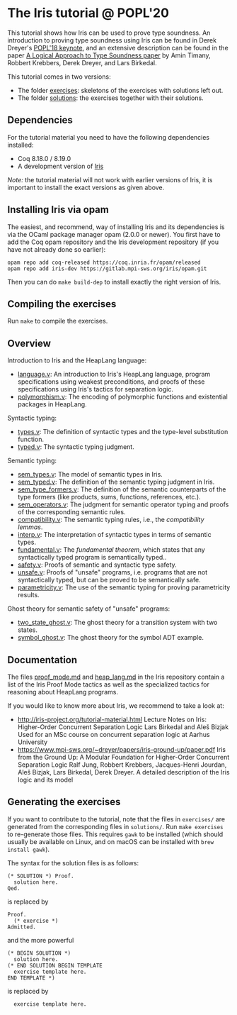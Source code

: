 # The Iris tutorial @ POPL'20

This tutorial shows how Iris can be used to prove type soundness.
An introduction to proving type soundness using Iris can be found in Derek Dreyer's [POPL'18 keynote](https://www.youtube.com/watch?v=8Xyk_dGcAwk),
and an extensive description can be found in the paper [A Logical Approach to Type Soundness paper](https://iris-project.org/pdfs/2024-submitted-logical-type-soundness.pdf) by Amin Timany, Robbert Krebbers, Derek Dreyer, and Lars Birkedal.

This tutorial comes in two versions:

- The folder [exercises](exercises): skeletons of the exercises with solutions left out.
- The folder [solutions](solutions): the exercises together with their solutions.

## Dependencies

For the tutorial material you need to have the following dependencies installed:

- Coq 8.18.0 / 8.19.0
- A development version of [Iris](https://gitlab.mpi-sws.org/iris/iris)

*Note:* the tutorial material will not work with earlier versions of Iris, it
is important to install the exact versions as given above.

## Installing Iris via opam

The easiest, and recommend, way of installing Iris and its dependencies is via
the OCaml package manager opam (2.0.0 or newer). You first have to add the Coq
opam repository and the Iris development repository (if you have not already
done so earlier):

    opam repo add coq-released https://coq.inria.fr/opam/released
    opam repo add iris-dev https://gitlab.mpi-sws.org/iris/opam.git

Then you can do `make build-dep` to install exactly the right version of Iris.

## Compiling the exercises

Run `make` to compile the exercises.

## Overview

Introduction to Iris and the HeapLang language:

- [language.v](exercises/language.v): An introduction to Iris's HeapLang
  language, program specifications using weakest preconditions, and proofs of
  these specifications using Iris's tactics for separation logic.
- [polymorphism.v](exercises/polymorphism.v): The encoding of polymorphic
  functions and existential packages in HeapLang.

Syntactic typing:

- [types.v](exercises/types.v): The definition of syntactic types and the
  type-level substitution function.
- [typed.v](exercises/typed.v): The syntactic typing judgment.

Semantic typing:

- [sem_types.v](exercises/sem_types.v): The model of semantic types in Iris.
- [sem_typed.v](exercises/sem_typed.v): The definition of the semantic typing
  judgment in Iris.
- [sem_type_formers.v](exercises/sem_type_formers.v): The definition of the
  semantic counterparts of the type formers (like products, sums, functions,
  references, etc.).
- [sem_operators.v](exercises/sem_operators.v): The judgment for semantic
  operator typing and proofs of the corresponding semantic rules.
- [compatibility.v](exercises/compatibility.v): The semantic typing rules, i.e.,
  the *compatibility lemmas*.
- [interp.v](exercises/interp.v): The interpretation of syntactic types in terms
  of semantic types.
- [fundamental.v](exercises/fundamental.v): The *fundamental theorem*, which
  states that any syntactically typed program is semantically typed..
- [safety.v](exercises/safety.v): Proofs of semantic and syntactic type safety.
- [unsafe.v](exercises/unsafe.v): Proofs of "unsafe" programs, i.e. programs
  that are not syntactically typed, but can be proved to be semantically safe.
- [parametricity.v](exercises/parametricity.v): The use of the semantic typing
  for proving parametricity results.

Ghost theory for semantic safety of "unsafe" programs:

- [two_state_ghost.v](exercises/two_state_ghost.v): The ghost theory for a
  transition system with two states.
- [symbol_ghost.v](exercises/symbol_ghost.v): The ghost theory for the symbol
  ADT example.

## Documentation

The files [proof_mode.md] and [heap_lang.md] in the Iris repository contain a
list of the Iris Proof Mode tactics as well as the specialized tactics for
reasoning about HeapLang programs.

[proof_mode.md]: https://gitlab.mpi-sws.org/iris/iris/blob/master/docs/proof_mode.md
[heap_lang.md]: https://gitlab.mpi-sws.org/iris/iris/blob/master/docs/heap_lang.md

If you would like to know more about Iris, we recommend to take a look at:

- http://iris-project.org/tutorial-material.html
  Lecture Notes on Iris: Higher-Order Concurrent Separation Logic
  Lars Birkedal and Aleš Bizjak
  Used for an MSc course on concurrent separation logic at Aarhus University
- https://www.mpi-sws.org/~dreyer/papers/iris-ground-up/paper.pdf
  Iris from the Ground Up: A Modular Foundation for Higher-Order Concurrent
  Separation Logic
  Ralf Jung, Robbert Krebbers, Jacques-Henri Jourdan, Aleš Bizjak, Lars
  Birkedal, Derek Dreyer.
  A detailed description of the Iris logic and its model

## Generating the exercises

If you want to contribute to the tutorial, note that the files in `exercises/`
are generated from the corresponding files in `solutions/`. Run `make exercises`
to re-generate those files. This requires `gawk` to be installed (which should
usually be available on Linux, and on macOS can be installed with
`brew install gawk`).

The syntax for the solution files is as follows:
```
(* SOLUTION *) Proof.
  solution here.
Qed.
```
is replaced by
```
Proof.
  (* exercise *)
Admitted.
```
and the more powerful
```
(* BEGIN SOLUTION *)
  solution here.
(* END SOLUTION BEGIN TEMPLATE
  exercise template here.
END TEMPLATE *)
```
is replaced by
```
  exercise template here.
```
